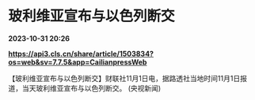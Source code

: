 # 玻利维亚宣布与以色列断交

**2023-10-31 20:26**

**https://api3.cls.cn/share/article/1503834?os=web&sv=7.7.5&app=CailianpressWeb**

【玻利维亚宣布与以色列断交】财联社11月1日电，据路透社当地时间11月1日报道，当天玻利维亚宣布与以色列断交。 (央视新闻)